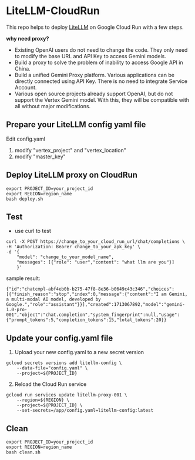 # LiteLLM-CloudRun
This repo helps to deploy [LiteLLM](https://github.com/BerriAI/litellm) on Google Cloud Run with a few steps. 

**why need proxy?**
- Existing OpenAI users do not need to change the code. They only need to modify the base URL and API Key to access Gemini models.
- Build a proxy to solve the problem of inability to access Google API in China.
- Build a unified Gemini Proxy platform. Various applications can be directly connected using API Key. There is no need to integrate Service Account. 
- Various open source projects already support OpenAI, but do not support the Vertex Gemini model. With this, they will be compatible with all without major modifications.

## Prepare your LiteLLM config yaml file
Edit config.yaml
1. modify "vertex_project" and "vertex_location"
2. modify "master_key"

## Deploy LiteLLM proxy on CloudRun
```
export PROJECT_ID=your_project_id
export REGION=region_name
bash deploy.sh
```
## Test
- use curl to test
```
curl -X POST https://change_to_your_cloud_run_url/chat/completions \
-H 'Authorization: Bearer change_to_your_apk_key' \
-d '{
    "model": "change_to_your_model_name", 
    "messages": [{"role": "user","content": "what llm are you"}]
    }'
```
sample result:
```
{"id":"chatcmpl-abf4eb0b-b275-47f8-8e36-b0649c43c346","choices":[{"finish_reason":"stop","index":0,"message":{"content":"I am Gemini, a multi-modal AI model, developed by Google.","role":"assistant"}}],"created":1713067892,"model":"gemini-1.0-pro-001","object":"chat.completion","system_fingerprint":null,"usage":{"prompt_tokens":5,"completion_tokens":15,"total_tokens":20}}
```

## Update your config.yaml file
1. Upload your new config.yaml to a new secret version
```
gcloud secrets versions add litellm-config \
    --data-file="config.yaml" \
    --project=${PROJECT_ID}
```
2. Reload the Cloud Run service
```
gcloud run services update litellm-proxy-001 \
    --region=${REGION} \
    --project=${PROJECT_ID} \
    --set-secrets=/app/config.yaml=litellm-config:latest
```

## Clean
```
export PROJECT_ID=your_project_id
export REGION=region_name
bash clean.sh
```
